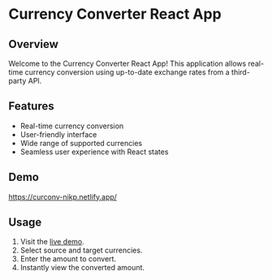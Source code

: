 # Currency Converter React App

## Overview

Welcome to the Currency Converter React App! This application allows real-time currency conversion using up-to-date exchange rates from a third-party API.

## Features

- Real-time currency conversion
- User-friendly interface
- Wide range of supported currencies
- Seamless user experience with React states

## Demo

https://curconv-nikp.netlify.app/

## Usage

1. Visit the [live demo](https://curconv-nikp.netlify.app/).
2. Select source and target currencies.
3. Enter the amount to convert.
4. Instantly view the converted amount.
